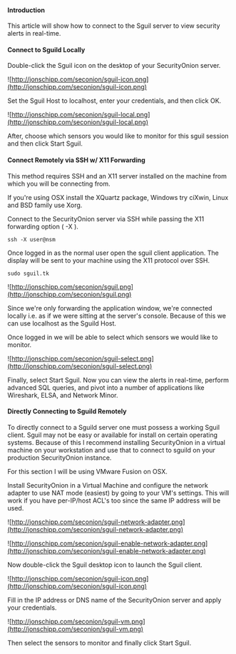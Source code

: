 #### Introduction ####

This article will show how to connect to the Sguil server to view security alerts in real-time.

#### Connect to Sguild Locally ####

Double-click the Sguil icon on the desktop of your SecurityOnion server.

![http://jonschipp.com/seconion/sguil-icon.png](http://jonschipp.com/seconion/sguil-icon.png)

Set the Sguil Host to localhost, enter your credentials, and then click OK.

![http://jonschipp.com/seconion/sguil-local.png](http://jonschipp.com/seconion/sguil-local.png)

After, choose which sensors you would like to monitor for this sguil session and then click Start Sguil.

#### Connect Remotely via SSH w/ X11 Forwarding ####

This method requires SSH and an X11 server installed on the machine from which you will be
connecting from.

If you're using OSX install the XQuartz package, Windows try ciXwin, Linux and BSD family use Xorg.

Connect to the SecurityOnion server via SSH while passing the X11 forwarding option ( -X ).

```
ssh -X user@nsm
```

Once logged in as the normal user open the sguil client application.
The display will be sent to your machine using the X11 protocol over SSH.

```
sudo sguil.tk
```

![http://jonschipp.com/seconion/sguil.png](http://jonschipp.com/seconion/sguil.png)

Since we're only forwarding the application window, we're connected locally i.e. as if we were
sitting at the server's console. Because of this we can use localhost as the Sguild Host.

Once logged in we will be able to select which sensors we would like to monitor.

![http://jonschipp.com/seconion/sguil-select.png](http://jonschipp.com/seconion/sguil-select.png)

Finally, select Start Sguil. Now you can view the alerts in real-time, perform advanced SQL queries,
and pivot into a number of applications like Wireshark, ELSA, and Network Minor.

#### Directly Connecting to Sguild Remotely ####

To directly connect to a Sguild server one must possess a working Sguil client.
Sguil may not be easy or available for install on certain operating systems. Because of this
I recommend installing SecurityOnion in a virtual machine on your workstation and use that
to connect to sguild on your production SecurityOnion instance.

For this section I will be using VMware Fusion on OSX.

Install SecurityOnion in a Virtual Machine and configure the network adapter to use NAT mode (easiest)
by going to your VM's settings. This will work if you have per-IP/host ACL's too since the same IP address will be used.

![http://jonschipp.com/seconion/sguil-network-adapter.png](http://jonschipp.com/seconion/sguil-network-adapter.png)

![http://jonschipp.com/seconion/sguil-enable-network-adapter.png](http://jonschipp.com/seconion/sguil-enable-network-adapter.png)

Now double-click the Sguil desktop icon to launch the Sguil client.

![http://jonschipp.com/seconion/sguil-icon.png](http://jonschipp.com/seconion/sguil-icon.png)

Fill in the IP address or DNS name
of the SecurityOnion server and apply your credentials.

![http://jonschipp.com/seconion/sguil-vm.png](http://jonschipp.com/seconion/sguil-vm.png)

Then select the sensors to monitor and finally click Start Sguil.